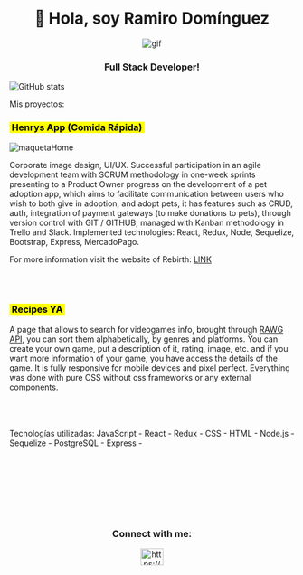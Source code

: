 <h1 align="center">👋 Hola, soy Ramiro Domínguez</h1>
<p align="center"><img align="center" src="https://res.cloudinary.com/henrysburgers/image/upload/v1660619757/github/5083e0a2a7dcaae07c142e8b87036a27_rno1rv.gif" alt="gif"/><p>
<h3 align="center">Full Stack Developer!</h3>

![GitHub stats](https://github-readme-stats.vercel.app/api?username=siprem10&show_icons=true&theme=radical)

 Mis proyectos:

<h3><mark>&nbsp;Henrys App (Comida Rápida)&nbsp;</mark></h3>

![maquetaHome](https://res.cloudinary.com/henrysburgers/image/upload/v1660619028/github/Captura_de_pantalla_de_2022-08-16_00-03-29_lwhkrg.png)

Corporate image design, UI/UX. Successful participation in an agile development team with SCRUM methodology in one-week sprints presenting to a Product Owner progress on the development of a pet adoption app, which aims to facilitate communication between users who wish to both give in adoption, and adopt pets, it has features such as CRUD, auth, integration of payment gateways (to make donations to pets), through version control with GIT / GITHUB, managed with Kanban methodology in Trello and Slack.
Implemented technologies: React, Redux, Node, Sequelize, Bootstrap, Express, MercadoPago.

For more information visit the website of Rebirth:
<a href="https://frontend-rebirth.vercel.app/" target="blank">LINK</a>

<br/>
<br/>
<h3><mark>&nbsp;Recipes YA&nbsp;</mark></h3>

A page that allows to search for videogames info, brought through <a href="https://rawg.io/apidocs">RAWG API</a>, you can sort them alphabetically, by genres and platforms.
You can create your own game, put a description of it, rating, image, etc. and if you want more information of your game, you have access the details of the game.
It is fully responsive for mobile devices and pixel perfect.
Everything was done with pure CSS without css frameworks or any external components.
<br/><br/>


<br/><br/> Tecnologías utilizadas: JavaScript - React - Redux - CSS - HTML - 
Node.js - Sequelize - PostgreSQL -  Express - <br/><br/>
<br/><br/>
<br/><br/>
<br/><br/>

<h3 align="center">Connect with me:</h3>
<p align="center">
<a href="https://www.linkedin.com/in/rami-dominguez-full-stack/" target="blank"><img align="center" src="https://raw.githubusercontent.com/rahuldkjain/github-profile-readme-generator/master/src/images/icons/Social/linked-in-alt.svg" alt="https://www.linkedin.com/in/rami-dominguez-full-stack/" height="30" width="40" /></a>
</p>

